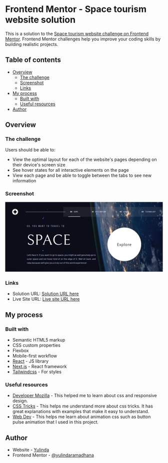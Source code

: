 # Frontend Mentor - Space tourism website solution

This is a solution to the [Space tourism website challenge on Frontend Mentor](https://www.frontendmentor.io/challenges/space-tourism-multipage-website-gRWj1URZ3). Frontend Mentor challenges help you improve your coding skills by building realistic projects.

## Table of contents

- [Overview](#overview)
  - [The challenge](#the-challenge)
  - [Screenshot](#screenshot)
  - [Links](#links)
- [My process](#my-process)
  - [Built with](#built-with)
  - [Useful resources](#useful-resources)
- [Author](#author)

## Overview

### The challenge

Users should be able to:

- View the optimal layout for each of the website's pages depending on their device's screen size
- See hover states for all interactive elements on the page
- View each page and be able to toggle between the tabs to see new information

### Screenshot

![](./screenshot.jpeg)

### Links

- Solution URL: [Solution URL here](https://www.frontendmentor.io/solutions/space-tourism-using-nextjs-and-tailwindcss-ibCwPd54Vs)
- Live Site URL: [Live site URL here](https://space-tourship.netlify.app/)

## My process

### Built with

- Semantic HTML5 markup
- CSS custom properties
- Flexbox
- Mobile-first workflow
- [React](https://reactjs.org/) - JS library
- [Next.js](https://nextjs.org/) - React framework
- [Tailwindcss](https://tailwindcss.com/) - For styles

### Useful resources

- [Developer Mozilla](https://developer.mozilla.org/en-US/) - This helped me to learn about css and responsive design.
- [CSS Tricks](https://css-tricks.com/) - This helps me understand more about css tricks. It has great explanations with examples that make it easy to understand.
- [Web Dev](https://web.dev/learn/css/animations/) - This helps me learn about animation css such as button pulse animation that I used in this project.

## Author

- Website - [Yulinda](https://space-tourship.netlify.app/)
- Frontend Mentor - [@yulindaramadhana](https://www.frontendmentor.io/profile/yulindaramadhana)
